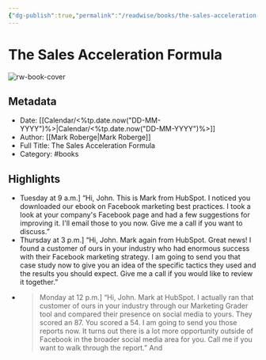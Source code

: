 ```yaml
---
{"dg-publish":true,"permalink":"/readwise/books/the-sales-acceleration-formula/"}
---
```


# The Sales Acceleration Formula

![rw-book-cover](https://readwise-assets.s3.amazonaws.com/media/reader/parsed_document_assets/71680217/cover-image-9781119047070_mzFQBxR.jpg)

## Metadata
- Date: [[Calendar/<%tp.date.now("DD-MM-YYYY")%>\|Calendar/<%tp.date.now("DD-MM-YYYY")%>]]
- Author: [[Mark Roberge\|Mark Roberge]]
- Full Title: The Sales Acceleration Formula
- Category: #books

## Highlights
- Tuesday at 9 a.m.] “Hi, John. This is Mark from HubSpot. I noticed you downloaded our ebook on Facebook marketing best practices. I took a look at your company's Facebook page and had a few suggestions for improving it. I'll email those to you now. Give me a call if you want to discuss.”
- Thursday at 3 p.m.] “Hi, John. Mark again from HubSpot. Great news! I found a customer of ours in your industry who had enormous success with their Facebook marketing strategy. I am going to send you that case study now to give you an idea of the specific tactics they used and the results you should expect. Give me a call if you would like to review it together.”
- > Monday at 12 p.m.] “Hi, John. Mark at HubSpot. I actually ran that customer of ours in your industry through our Marketing Grader tool and compared their presence on social media to yours. They scored an 87. You scored a 54. I am going to send you those reports now. It turns out there is a lot more opportunity outside of Facebook in the broader social media area for you. Call me if you want to walk through the report.”
  > And
